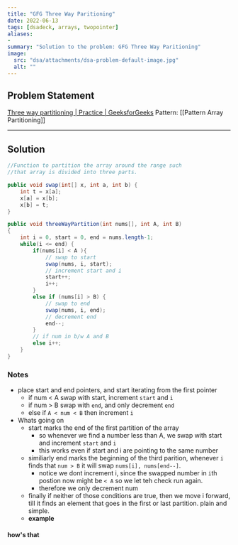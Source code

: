 ```yaml
---
title: "GFG Three Way Paritioning"
date: 2022-06-13
tags: [dsadeck, arrays, twopointer]
aliases:
- 
summary: "Solution to the problem: GFG Three Way Paritioning"
image:
  src: "dsa/attachments/dsa-problem-default-image.jpg"
  alt: ""
---
```


## Problem Statement

[Three way partitioning | Practice | GeeksforGeeks](https://practice.geeksforgeeks.org/problems/three-way-partitioning/1)
Pattern: [[Pattern Array Partitioning]] 

---

## Solution
``` java
//Function to partition the array around the range such 
//that array is divided into three parts.

public void swap(int[] x, int a, int b) {
	int t = x[a];
	x[a] = x[b];
	x[b] = t;
}

public void threeWayPartition(int nums[], int A, int B)
{
	int i = 0, start = 0, end = nums.length-1;
	while(i <= end) {
		if(nums[i] < A ){
			// swap to start
			swap(nums, i, start);
			// increment start and i
			start++;
			i++;
		}
		else if (nums[i] > B) {
			// swap to end
			swap(nums, i, end);
			// decrement end
			end--;
		}
		// if num in b/w A and B
		else i++;
	}
}
```

### Notes
- place start and end pointers, and start iterating from the first pointer
	- if num < A swap with start, increment `start` and `i`
	- if num > B swap with `end`, and only decrement `end`
	- else if  `A < num < B` then increment `i`
- Whats going on
	- start marks the end of the first partition of the array
		- so whenever we find a number less than A, we swap with start and increment `start` and `i`
		-   this works even if start and i are pointing to the same number
	- similiarly end marks the beginning of the third parition, whenever `i` finds that `num > B` it will swap `nums[i], nums[end--]`. 
		- notice we dont increment i, since the swapped number in `i`th postion now might be `< A` so we let teh check run again. 
		- therefore we only decrement num
	- finally if neither of those conditions are true, then we move i forward, till it finds an element that goes in the first or last partition. plain and simple.
	- **example**
#### how's that


 

